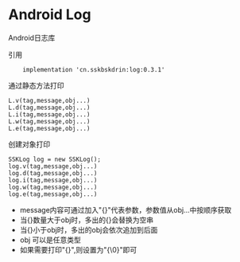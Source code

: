 # Android Log
Android日志库

引用

```
	implementation 'cn.sskbskdrin:log:0.3.1'
```

通过静态方法打印

```
L.v(tag,message,obj...)
L.d(tag,message,obj...)
L.i(tag,message,obj...)
L.w(tag,message,obj...)
L.e(tag,message,obj...)
```

创建对象打印

```
SSKLog log = new SSKLog();
log.v(tag,message,obj...)
log.d(tag,message,obj...)
log.i(tag,message,obj...)
log.w(tag,message,obj...)
log.e(tag,message,obj...)
```
* message内容可通过加入"{}"代表参数，参数值从obj...中按顺序获取
* 当{}数量大于obj时，多出的{}会替换为空串
* 当{}小于obj时，多出的obj会依次追加到后面
* obj 可以是任意类型
* 如果需要打印"{}",则设置为"{\0}"即可
